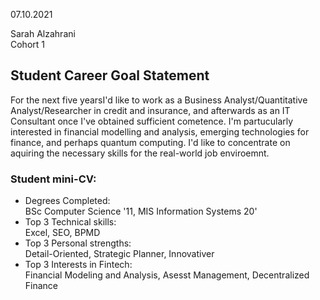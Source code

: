 07.10.2021

Sarah Alzahrani  
Cohort 1


## Student Career Goal Statement 

   For the next five yearsI'd like to work as a Business Analyst/Quantitative Analyst/Researcher in credit and insurance, and afterwards as an IT Consultant once I've obtained sufficient cometence.
  I'm partucularly interested in financial modelling and analysis, emerging technologies for finance, and perhaps quantum computing. I'd like to concentrate on aquiring the necessary skills for the real-world job enviroemnt.  

### Student mini-CV:

  - Degrees Completed:    
        BSc Computer Science '11, MIS Information Systems 20'
  - Top 3 Technical skills:    
        Excel, SEO, BPMD
  - Top 3 Personal strengths:   
        Detail-Oriented, Strategic Planner, Innovativer
  - Top 3 Interests in Fintech:    
        Financial Modeling and Analysis, Asesst Management, Decentralized Finance 